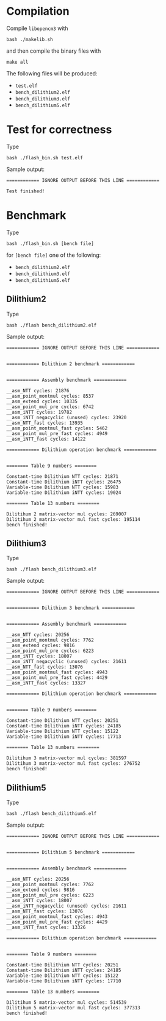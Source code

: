 
# Compilation

Compile `libopencm3` with
```
bash ./makelib.sh
```
and then compile the binary files with
```
make all
```
The following files will be produced:
- `test.elf`
- `bench_dilithium2.elf`
- `bench_dilithium3.elf`
- `bench_dilithium5.elf`

# Test for correctness

Type
```
bash ./flash_bin.sh test.elf
```

Sample output:
```
============ IGNORE OUTPUT BEFORE THIS LINE ============

Test finished!
```

# Benchmark

Type
```
bash ./flash_bin.sh [bench file]
```
for `[bench file]` one of the following:
- `bench_dilithium2.elf`
- `bench_dilithium3.elf`
- `bench_dilithium5.elf`

## Dilithium2

Type
```
bash ./flash bench_dilithium2.elf
```

Sample output:
```
============ IGNORE OUTPUT BEFORE THIS LINE ============


============ Dilithium 2 benchmark ============


============ Assembly benchmark ============

__asm_NTT cycles: 21876
__asm_point_montmul cycles: 8537
__asm_extend cycles: 10335
__asm_point_mul_pre cycles: 6742
__asm_iNTT cycles: 19782
__asm_iNTT_negacyclic (unused) cycles: 23920
__asm_NTT_fast cycles: 13935
__asm_point_montmul_fast cycles: 5462
__asm_point_mul_pre_fast cycles: 4949
__asm_iNTT_fast cycles: 14122

============ Dilithium operation benchmark ============


======== Table 9 numbers ========

Constant-time Dilithium NTT cycles: 21871
Constant-time Dilithium iNTT cycles: 26475
Variable-time Dilithium NTT cycles: 15983
Variable-time Dilithium iNTT cycles: 19024

======== Table 13 numbers ========

Dilitihum 2 matrix-vector mul cycles: 269007
Dilitihum 2 matrix-vector mul fast cycles: 195114
bench finished!
```

## Dilithium3

Type
```
bash ./flash bench_dilithium3.elf
```

Sample output:
```
============ IGNORE OUTPUT BEFORE THIS LINE ============


============ Dilithium 3 benchmark ============


============ Assembly benchmark ============

__asm_NTT cycles: 20256
__asm_point_montmul cycles: 7762
__asm_extend cycles: 9816
__asm_point_mul_pre cycles: 6223
__asm_iNTT cycles: 18007
__asm_iNTT_negacyclic (unused) cycles: 21611
__asm_NTT_fast cycles: 13076
__asm_point_montmul_fast cycles: 4943
__asm_point_mul_pre_fast cycles: 4429
__asm_iNTT_fast cycles: 13327

============ Dilithium operation benchmark ============


======== Table 9 numbers ========

Constant-time Dilithium NTT cycles: 20251
Constant-time Dilithium iNTT cycles: 24185
Variable-time Dilithium NTT cycles: 15122
Variable-time Dilithium iNTT cycles: 17713

======== Table 13 numbers ========

Dilitihum 3 matrix-vector mul cycles: 381597
Dilitihum 3 matrix-vector mul fast cycles: 276752
bench finished!
```

## Dilithium5

Type
```
bash ./flash bench_dilithium5.elf
```

Sample output:
```
============ IGNORE OUTPUT BEFORE THIS LINE ============


============ Dilithium 5 benchmark ============


============ Assembly benchmark ============

__asm_NTT cycles: 20256
__asm_point_montmul cycles: 7762
__asm_extend cycles: 9816
__asm_point_mul_pre cycles: 6223
__asm_iNTT cycles: 18007
__asm_iNTT_negacyclic (unused) cycles: 21611
__asm_NTT_fast cycles: 13076
__asm_point_montmul_fast cycles: 4943
__asm_point_mul_pre_fast cycles: 4429
__asm_iNTT_fast cycles: 13326

============ Dilithium operation benchmark ============


======== Table 9 numbers ========

Constant-time Dilithium NTT cycles: 20251
Constant-time Dilithium iNTT cycles: 24185
Variable-time Dilithium NTT cycles: 15122
Variable-time Dilithium iNTT cycles: 17710

======== Table 13 numbers ========

Dilitihum 5 matrix-vector mul cycles: 514539
Dilitihum 5 matrix-vector mul fast cycles: 377313
bench finished!
```

